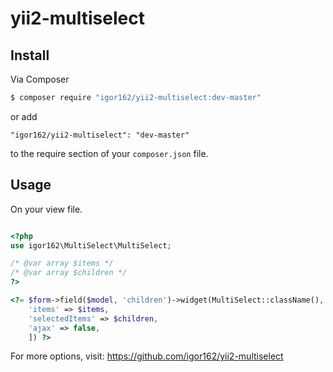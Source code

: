 # yii2-multiselect

## Install

Via Composer

```bash
$ composer require "igor162/yii2-multiselect:dev-master"
```

or add

```
"igor162/yii2-multiselect": "dev-master"
```

to the require section of your `composer.json` file.


## Usage

On your view file.

```php

<?php
use igor162\MultiSelect\MultiSelect;

/* @var array $items */
/* @var array $children */
?>

<?= $form->field($model, 'children')->widget(MultiSelect::className(), [
    'items' => $items,
    'selectedItems' => $children,
    'ajax' => false,
    ]) ?>

```

For more options, visit: https://github.com/igor162/yii2-multiselect
